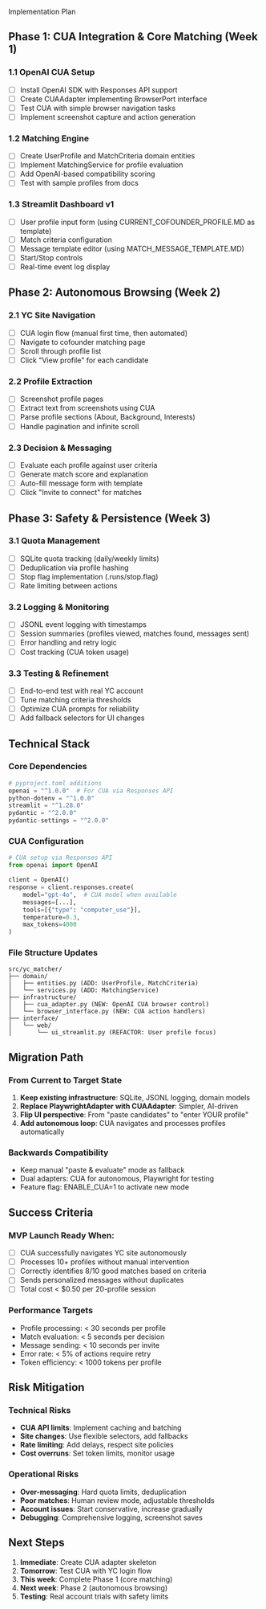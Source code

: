 Implementation Plan

## Phase 1: CUA Integration & Core Matching (Week 1)

### 1.1 OpenAI CUA Setup
- [ ] Install OpenAI SDK with Responses API support
- [ ] Create CUAAdapter implementing BrowserPort interface
- [ ] Test CUA with simple browser navigation tasks
- [ ] Implement screenshot capture and action generation

### 1.2 Matching Engine
- [ ] Create UserProfile and MatchCriteria domain entities
- [ ] Implement MatchingService for profile evaluation
- [ ] Add OpenAI-based compatibility scoring
- [ ] Test with sample profiles from docs

### 1.3 Streamlit Dashboard v1
- [ ] User profile input form (using CURRENT_COFOUNDER_PROFILE.MD as template)
- [ ] Match criteria configuration
- [ ] Message template editor (using MATCH_MESSAGE_TEMPLATE.MD)
- [ ] Start/Stop controls
- [ ] Real-time event log display

## Phase 2: Autonomous Browsing (Week 2)

### 2.1 YC Site Navigation
- [ ] CUA login flow (manual first time, then automated)
- [ ] Navigate to cofounder matching page
- [ ] Scroll through profile list
- [ ] Click "View profile" for each candidate

### 2.2 Profile Extraction
- [ ] Screenshot profile pages
- [ ] Extract text from screenshots using CUA
- [ ] Parse profile sections (About, Background, Interests)
- [ ] Handle pagination and infinite scroll

### 2.3 Decision & Messaging
- [ ] Evaluate each profile against user criteria
- [ ] Generate match score and explanation
- [ ] Auto-fill message form with template
- [ ] Click "Invite to connect" for matches

## Phase 3: Safety & Persistence (Week 3)

### 3.1 Quota Management
- [ ] SQLite quota tracking (daily/weekly limits)
- [ ] Deduplication via profile hashing
- [ ] Stop flag implementation (.runs/stop.flag)
- [ ] Rate limiting between actions

### 3.2 Logging & Monitoring
- [ ] JSONL event logging with timestamps
- [ ] Session summaries (profiles viewed, matches found, messages sent)
- [ ] Error handling and retry logic
- [ ] Cost tracking (CUA token usage)

### 3.3 Testing & Refinement
- [ ] End-to-end test with real YC account
- [ ] Tune matching criteria thresholds
- [ ] Optimize CUA prompts for reliability
- [ ] Add fallback selectors for UI changes

## Technical Stack

### Core Dependencies
```python
# pyproject.toml additions
openai = "^1.0.0"  # For CUA via Responses API
python-dotenv = "^1.0.0"
streamlit = "^1.28.0"
pydantic = "^2.0.0"
pydantic-settings = "^2.0.0"
```

### CUA Configuration
```python
# CUA setup via Responses API
from openai import OpenAI

client = OpenAI()
response = client.responses.create(
    model="gpt-4o",  # CUA model when available
    messages=[...],
    tools=[{"type": "computer_use"}],
    temperature=0.3,
    max_tokens=4000
)
```

### File Structure Updates
```
src/yc_matcher/
├── domain/
│   ├── entities.py (ADD: UserProfile, MatchCriteria)
│   └── services.py (ADD: MatchingService)
├── infrastructure/
│   ├── cua_adapter.py (NEW: OpenAI CUA browser control)
│   └── browser_interface.py (NEW: CUA action handlers)
├── interface/
│   └── web/
│       └── ui_streamlit.py (REFACTOR: User profile focus)
```

## Migration Path

### From Current to Target State
1. **Keep existing infrastructure**: SQLite, JSONL logging, domain models
2. **Replace PlaywrightAdapter with CUAAdapter**: Simpler, AI-driven
3. **Flip UI perspective**: From "paste candidates" to "enter YOUR profile"
4. **Add autonomous loop**: CUA navigates and processes profiles automatically

### Backwards Compatibility
- Keep manual "paste & evaluate" mode as fallback
- Dual adapters: CUA for autonomous, Playwright for testing
- Feature flag: ENABLE_CUA=1 to activate new mode

## Success Criteria

### MVP Launch Ready When:
- [ ] CUA successfully navigates YC site autonomously
- [ ] Processes 10+ profiles without manual intervention
- [ ] Correctly identifies 8/10 good matches based on criteria
- [ ] Sends personalized messages without duplicates
- [ ] Total cost < $0.50 per 20-profile session

### Performance Targets
- Profile processing: < 30 seconds per profile
- Match evaluation: < 5 seconds per decision
- Message sending: < 10 seconds per invite
- Error rate: < 5% of actions require retry
- Token efficiency: < 1000 tokens per profile

## Risk Mitigation

### Technical Risks
- **CUA API limits**: Implement caching and batching
- **Site changes**: Use flexible selectors, add fallbacks
- **Rate limiting**: Add delays, respect site policies
- **Cost overruns**: Set token limits, monitor usage

### Operational Risks
- **Over-messaging**: Hard quota limits, deduplication
- **Poor matches**: Human review mode, adjustable thresholds
- **Account issues**: Start conservative, increase gradually
- **Debugging**: Comprehensive logging, screenshot saves

## Next Steps

1. **Immediate**: Create CUA adapter skeleton
2. **Tomorrow**: Test CUA with YC login flow
3. **This week**: Complete Phase 1 (core matching)
4. **Next week**: Phase 2 (autonomous browsing)
5. **Testing**: Real account trials with safety limits